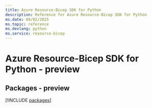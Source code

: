 ```yaml
---
title: Azure Resource-Bicep SDK for Python
description: Reference for Azure Resource-Bicep SDK for Python
ms.date: 09/02/2025
ms.topic: reference
ms.devlang: python
ms.service: resource-bicep
---
```

# Azure Resource-Bicep SDK for Python - preview
## Packages - preview
[!INCLUDE [packages](resource-bicep-index.md)]